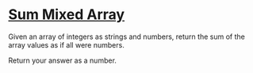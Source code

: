 # [Sum Mixed Array](https://www.codewars.com/kata/57eaeb9578748ff92a000009/train/swift)

Given an array of integers as strings and numbers, return the sum of the array values as if all were numbers.

Return your answer as a number.